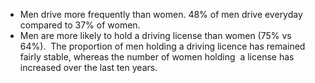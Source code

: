 * Men drive more frequently than women. 48% of men drive everyday compared to 37% of women.
* Men are more likely to hold a driving license than women (75% vs 64%).  The proportion of men holding a driving licence has remained fairly stable, whereas the number of women holding  a license has increased over the last ten years.


